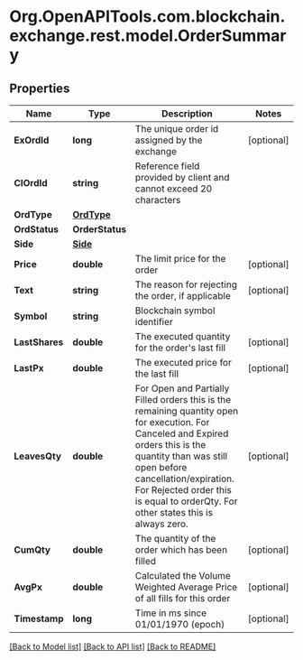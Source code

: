 
# Org.OpenAPITools.com.blockchain.exchange.rest.model.OrderSummary

## Properties

Name | Type | Description | Notes
------------ | ------------- | ------------- | -------------
**ExOrdId** | **long** | The unique order id assigned by the exchange | [optional] 
**ClOrdId** | **string** | Reference field provided by client and cannot exceed 20 characters | 
**OrdType** | [**OrdType**](OrdType.md) |  | 
**OrdStatus** | **OrderStatus** |  | 
**Side** | [**Side**](Side.md) |  | 
**Price** | **double** | The limit price for the order | [optional] 
**Text** | **string** | The reason for rejecting the order, if applicable | [optional] 
**Symbol** | **string** | Blockchain symbol identifier | 
**LastShares** | **double** | The executed quantity for the order&#39;s last fill | [optional] 
**LastPx** | **double** | The executed price for the last fill | [optional] 
**LeavesQty** | **double** | For Open and Partially Filled orders this is the remaining quantity open for execution. For Canceled and Expired orders this is the quantity than was still open before cancellation/expiration. For Rejected order this is equal to orderQty. For other states this is always zero. | [optional] 
**CumQty** | **double** | The quantity of the order which has been filled | [optional] 
**AvgPx** | **double** | Calculated the Volume Weighted Average Price of all fills for this order | [optional] 
**Timestamp** | **long** | Time in ms since 01/01/1970 (epoch) | [optional] 

[[Back to Model list]](../README.md#documentation-for-models)
[[Back to API list]](../README.md#documentation-for-api-endpoints)
[[Back to README]](../README.md)

